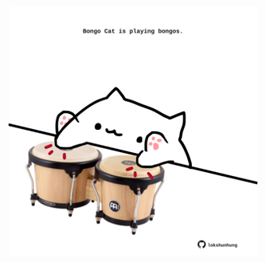 <!-- built at 15/08/2025, 03:25:37 UTC -->
<p align="center">
  <img width="500" height="500" src="./ReadmeImage.svg">
</p>
